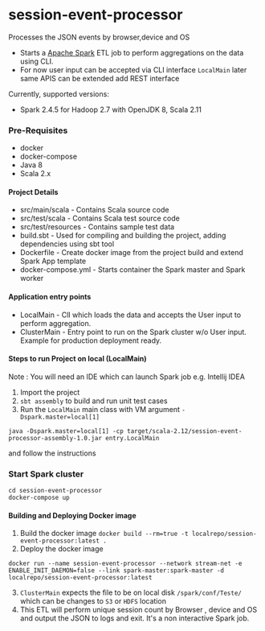 # session-event-processor
Processes the JSON events by browser,device and OS


* Starts a [Apache Spark](https://spark.apache.org/) ETL job to perform aggregations on the data using CLI.
* For now user input can be accepted via CLI interface `LocalMain` later same APIS can be extended add REST interface

Currently, supported versions:
* Spark 2.4.5 for Hadoop 2.7 with OpenJDK 8, Scala 2.11

### Pre-Requisites
* docker
* docker-compose
* Java 8
* Scala 2.x

#### Project Details
* src/main/scala - Contains Scala source code
* src/test/scala - Contains Scala test source code 
* src/test/resources - Contains sample test data
* build.sbt - Used for compiling and building the project, adding dependencies using sbt tool
* Dockerfile - Create docker image from the project build and extend Spark App template
* docker-compose.yml - Starts container the Spark master and Spark worker  

#### Application entry points
* LocalMain - ClI which loads the data and accepts the User input to perform aggregation.
* ClusterMain - Entry point to run on the Spark cluster w/o User input. Example for production deployment ready.

#### Steps to run Project on local (LocalMain)
Note : You will need an IDE which can launch Spark job e.g. Intellij IDEA
1. Import the project 
2. `sbt assembly` to build and run unit test cases
3. Run the `LocalMain` main class with VM argument `-Dspark.master=local[1]`
```shell script
java -Dspark.master=local[1] -cp target/scala-2.12/session-event-processor-assembly-1.0.jar entry.LocalMain
```
and follow the instructions

### Start Spark cluster
```shell script
cd session-event-processor
docker-compose up
```

#### Building and Deploying Docker image
1. Build the docker image ``` docker build --rm=true -t localrepo/session-event-processor:latest . ```
2. Deploy the docker image 
```shell script
docker run --name session-event-processor --network stream-net -e ENABLE_INIT_DAEMON=false --link spark-master:spark-master -d localrepo/session-event-processor:latest
``` 
3. `ClusterMain` expects the file to be on local disk `/spark/conf/Teste/` which can be changes to `S3` or `HDFS` location
4. This ETL will perform unique session count by Browser , device and OS and output the JSON to logs
and exit. It's a non interactive Spark job.